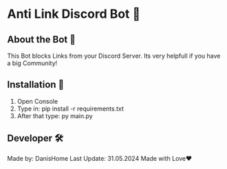 # Anti Link Discord Bot 🚀

## About the Bot 📝
This Bot blocks Links from your Discord Server. Its very helpfull if you have a big Community!

## Installation 💾
1. Open Console
2. Type in: pip install -r requirements.txt
3. After that type: py main.py

## Developer 🛠️
Made by: DanisHome
Last Update: 31.05.2024
Made with Love❤️
